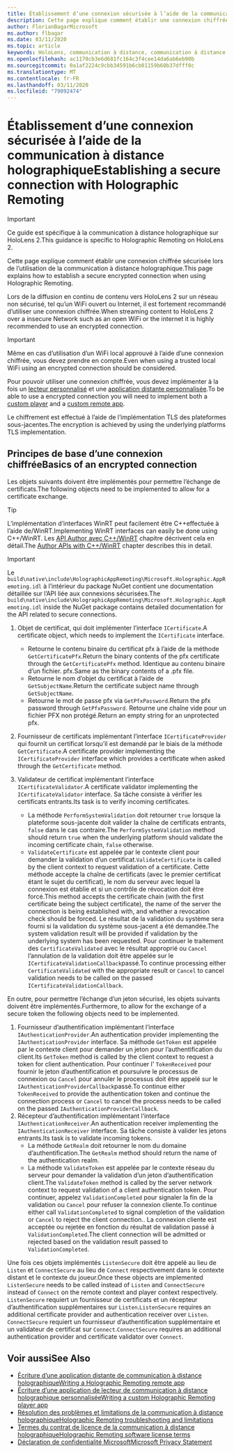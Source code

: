 ```yaml
---
title: Établissement d’une connexion sécurisée à l’aide de la communication à distance holographique
description: Cette page explique comment établir une connexion chiffrée sécurisée lors de l’utilisation de la communication à distance holographique.
author: FlorianBagarMicrosoft
ms.author: flbagar
ms.date: 03/11/2020
ms.topic: article
keywords: HoloLens, communication à distance, communication à distance holographique
ms.openlocfilehash: ac1170cb3e6d681fc164c3f4cee14da6ab6eb90b
ms.sourcegitcommit: 0a1af2224c9cbb34591b6cb01159b60b37dfff0c
ms.translationtype: MT
ms.contentlocale: fr-FR
ms.lasthandoff: 03/11/2020
ms.locfileid: "79092474"
---
```

# <a name="establishing-a-secure-connection-with-holographic-remoting"></a><span data-ttu-id="9bc79-104">Établissement d’une connexion sécurisée à l’aide de la communication à distance holographique</span><span class="sxs-lookup"><span data-stu-id="9bc79-104">Establishing a secure connection with Holographic Remoting</span></span>

>[!IMPORTANT]
><span data-ttu-id="9bc79-105">Ce guide est spécifique à la communication à distance holographique sur HoloLens 2.</span><span class="sxs-lookup"><span data-stu-id="9bc79-105">This guidance is specific to Holographic Remoting on HoloLens 2.</span></span>

<span data-ttu-id="9bc79-106">Cette page explique comment établir une connexion chiffrée sécurisée lors de l’utilisation de la communication à distance holographique.</span><span class="sxs-lookup"><span data-stu-id="9bc79-106">This page explains how to establish a secure encrypted connection when using Holographic Remoting.</span></span>

<span data-ttu-id="9bc79-107">Lors de la diffusion en continu de contenu vers HoloLens 2 sur un réseau non sécurisé, tel qu’un WiFi ouvert ou Internet, il est fortement recommandé d’utiliser une connexion chiffrée.</span><span class="sxs-lookup"><span data-stu-id="9bc79-107">When streaming content to HoloLens 2 over a insecure Network such as an open WiFi or the internet it is highly recommended to use an encrypted connection.</span></span>

>[!IMPORTANT]
><span data-ttu-id="9bc79-108">Même en cas d’utilisation d’un WiFi local approuvé à l’aide d’une connexion chiffrée, vous devez prendre en compte.</span><span class="sxs-lookup"><span data-stu-id="9bc79-108">Even when using a trusted local WiFi using an encrypted connection should be considered.</span></span>

<span data-ttu-id="9bc79-109">Pour pouvoir utiliser une connexion chiffrée, vous devez implémenter à la fois un [lecteur personnalisé](holographic-remoting-create-player.md) et une [application distante personnalisée](holographic-remoting-create-host.md).</span><span class="sxs-lookup"><span data-stu-id="9bc79-109">To be able to use a encrypted connection you will need to implement both a [custom player](holographic-remoting-create-player.md) and a [custom remote app](holographic-remoting-create-host.md).</span></span>

<span data-ttu-id="9bc79-110">Le chiffrement est effectué à l’aide de l’implémentation TLS des plateformes sous-jacentes.</span><span class="sxs-lookup"><span data-stu-id="9bc79-110">The encryption is achieved by using the underlying platforms TLS implementation.</span></span>

## <a name="basics-of-an-encrypted-connection"></a><span data-ttu-id="9bc79-111">Principes de base d’une connexion chiffrée</span><span class="sxs-lookup"><span data-stu-id="9bc79-111">Basics of an encrypted connection</span></span>

<span data-ttu-id="9bc79-112">Les objets suivants doivent être implémentés pour permettre l’échange de certificats.</span><span class="sxs-lookup"><span data-stu-id="9bc79-112">The following objects need to be implemented to allow for a certificate exchange.</span></span>

>[!TIP]
><span data-ttu-id="9bc79-113">L’implémentation d’interfaces WinRT peut facilement être C++effectuée à l’aide de/WinRT.</span><span class="sxs-lookup"><span data-stu-id="9bc79-113">Implementing WinRT interfaces can easily be done using C++/WinRT.</span></span> <span data-ttu-id="9bc79-114">Les [API Author avec C++/WinRT](https://docs.microsoft.com//windows/uwp/cpp-and-winrt-apis/author-apis) chapitre décrivent cela en détail.</span><span class="sxs-lookup"><span data-stu-id="9bc79-114">The [Author APIs with C++/WinRT](https://docs.microsoft.com//windows/uwp/cpp-and-winrt-apis/author-apis) chapter describes this in detail.</span></span>

>[!IMPORTANT]
><span data-ttu-id="9bc79-115">Le ```build\native\include\HolographicAppRemoting\Microsoft.Holographic.AppRemoting.idl``` à l’intérieur du package NuGet contient une documentation détaillée sur l’API liée aux connexions sécurisées.</span><span class="sxs-lookup"><span data-stu-id="9bc79-115">The ```build\native\include\HolographicAppRemoting\Microsoft.Holographic.AppRemoting.idl``` inside the NuGet package contains detailed documentation for the API related to secure connections.</span></span>

1) <span data-ttu-id="9bc79-116">Objet de certificat, qui doit implémenter l’interface ```ICertificate```.</span><span class="sxs-lookup"><span data-stu-id="9bc79-116">A certificate object, which needs to implement the ```ICertificate``` interface.</span></span>

    * <span data-ttu-id="9bc79-117">Retourne le contenu binaire du certificat pfx à l’aide de la méthode ```GetCertificatePfx```.</span><span class="sxs-lookup"><span data-stu-id="9bc79-117">Return the binary contents of the pfx certificate through the ```GetCertificatePfx``` method.</span></span> <span data-ttu-id="9bc79-118">Identique au contenu binaire d’un fichier. pfx.</span><span class="sxs-lookup"><span data-stu-id="9bc79-118">Same as the binary contents of a .pfx file.</span></span>
    * <span data-ttu-id="9bc79-119">Retourne le nom d’objet du certificat à l’aide de ```GetSubjectName```.</span><span class="sxs-lookup"><span data-stu-id="9bc79-119">Return the certificate subject name through ```GetSubjectName```.</span></span>
    * <span data-ttu-id="9bc79-120">Retourne le mot de passe pfx via ```GetPfxPassword```.</span><span class="sxs-lookup"><span data-stu-id="9bc79-120">Return the pfx password through ```GetPfxPassword```.</span></span> <span data-ttu-id="9bc79-121">Retourne une chaîne vide pour un fichier PFX non protégé.</span><span class="sxs-lookup"><span data-stu-id="9bc79-121">Return an empty string for an unprotected pfx.</span></span>

2) <span data-ttu-id="9bc79-122">Fournisseur de certificats implémentant l’interface ```ICertificateProvider``` qui fournit un certificat lorsqu’il est demandé par le biais de la méthode ```GetCertificate```.</span><span class="sxs-lookup"><span data-stu-id="9bc79-122">A certificate provider implementing the ```ICertificateProvider``` interface which provides a certificate when asked through the ```GetCertificate``` method.</span></span>

3) <span data-ttu-id="9bc79-123">Validateur de certificat implémentant l’interface ```ICertificateValidator```.</span><span class="sxs-lookup"><span data-stu-id="9bc79-123">A certificate validator implementing the ```ICertificateValidator``` interface.</span></span> <span data-ttu-id="9bc79-124">Sa tâche consiste à vérifier les certificats entrants.</span><span class="sxs-lookup"><span data-stu-id="9bc79-124">Its task is to verify incoming certificates.</span></span>
    * <span data-ttu-id="9bc79-125">La méthode ```PerformSystemValidation``` doit retourner ```true``` lorsque la plateforme sous-jacente doit valider la chaîne de certificats entrants, ```false``` dans le cas contraire.</span><span class="sxs-lookup"><span data-stu-id="9bc79-125">The ```PerformSystemValidation``` method should return ```true``` when the underlying platform should validate the incoming certificate chain, ```false``` otherwise.</span></span>
    * <span data-ttu-id="9bc79-126">```ValidateCertificate``` est appelée par le contexte client pour demander la validation d’un certificat.</span><span class="sxs-lookup"><span data-stu-id="9bc79-126">```ValidateCertificate``` is called by the client context to request validation of a certificate.</span></span> <span data-ttu-id="9bc79-127">Cette méthode accepte la chaîne de certificats (avec le premier certificat étant le sujet du certificat), le nom du serveur avec lequel la connexion est établie et si un contrôle de révocation doit être forcé.</span><span class="sxs-lookup"><span data-stu-id="9bc79-127">This method accepts the certificate chain (with the first certificate being the subject certificate), the name of the server the connection is being established with, and whether a revocation check should be forced.</span></span> <span data-ttu-id="9bc79-128">Le résultat de la validation du système sera fourni si la validation du système sous-jacent a été demandée.</span><span class="sxs-lookup"><span data-stu-id="9bc79-128">The system validation result will be provided if validation by the underlying system has been requested.</span></span> <span data-ttu-id="9bc79-129">Pour continuer le traitement des ```CertificateValidated``` avec le résultat approprié ou ```Cancel``` l’annulation de la validation doit être appelée sur le ```ICertificateValidationCallback```passé.</span><span class="sxs-lookup"><span data-stu-id="9bc79-129">To continue processing either ```CertificateValidated``` with the appropriate result or ```Cancel``` to cancel validation needs to be called on the passed ```ICertificateValidationCallback```.</span></span>

<span data-ttu-id="9bc79-130">En outre, pour permettre l’échange d’un jeton sécurisé, les objets suivants doivent être implémentés.</span><span class="sxs-lookup"><span data-stu-id="9bc79-130">Furthermore, to allow for the exchange of a secure token the following objects need to be implemented.</span></span>

1) <span data-ttu-id="9bc79-131">Fournisseur d’authentification implémentant l’interface ```IAuthenticationProvider```.</span><span class="sxs-lookup"><span data-stu-id="9bc79-131">An authentication provider implementing the ```IAuthenticationProvider``` interface.</span></span> <span data-ttu-id="9bc79-132">Sa méthode ```GetToken``` est appelée par le contexte client pour demander un jeton pour l’authentification du client.</span><span class="sxs-lookup"><span data-stu-id="9bc79-132">Its ```GetToken``` method is called by the client context to request a token for client authentication.</span></span> <span data-ttu-id="9bc79-133">Pour continuer l' ```TokenReceived``` pour fournir le jeton d’authentification et poursuivre le processus de connexion ou ```Cancel``` pour annuler le processus doit être appelé sur le ```IAuthenticationProviderCallback```passé.</span><span class="sxs-lookup"><span data-stu-id="9bc79-133">To continue either ```TokenReceived``` to provide the authentication token and continue the connection process or ```Cancel``` to cancel the process needs to be called on the passed ```IAuthenticationProviderCallback```.</span></span>
2) <span data-ttu-id="9bc79-134">Récepteur d’authentification implémentant l’interface ```IAuthenticationReceiver```.</span><span class="sxs-lookup"><span data-stu-id="9bc79-134">An authentication receiver implementing the ```IAuthenticationReceiver``` interface.</span></span> <span data-ttu-id="9bc79-135">Sa tâche consiste à valider les jetons entrants.</span><span class="sxs-lookup"><span data-stu-id="9bc79-135">Its task is to validate incoming tokens.</span></span>
    * <span data-ttu-id="9bc79-136">La méthode ```GetRealm``` doit retourner le nom du domaine d’authentification.</span><span class="sxs-lookup"><span data-stu-id="9bc79-136">The ```GetRealm``` method should return the name of the authentication realm.</span></span>
    * <span data-ttu-id="9bc79-137">La méthode ```ValidateToken``` est appelée par le contexte réseau du serveur pour demander la validation d’un jeton d’authentification client.</span><span class="sxs-lookup"><span data-stu-id="9bc79-137">The ```ValidateToken``` method is called by the server network context to request validation of a client authentication token.</span></span> <span data-ttu-id="9bc79-138">Pour continuer, appelez ```ValidationCompleted``` pour signaler la fin de la validation ou ```Cancel``` pour refuser la connexion cliente.</span><span class="sxs-lookup"><span data-stu-id="9bc79-138">To continue either call ```ValidationCompleted``` to signal completion of the validation or ```Cancel``` to reject the client connection..</span></span> <span data-ttu-id="9bc79-139">La connexion cliente est acceptée ou rejetée en fonction du résultat de validation passé à ```ValidationCompleted```.</span><span class="sxs-lookup"><span data-stu-id="9bc79-139">The client connection will be admitted or rejected based on the validation result passed to ```ValidationCompleted```.</span></span> 

<span data-ttu-id="9bc79-140">Une fois ces objets implémentés ```ListenSecure``` doit être appelé au lieu de ```Listen``` et ```ConnectSecure``` au lieu de ```Connect``` respectivement dans le contexte distant et le contexte du joueur.</span><span class="sxs-lookup"><span data-stu-id="9bc79-140">Once these objects are implemented ```ListenSecure``` needs to be called instead of ```Listen``` and ```ConnectSecure``` instead of ```Connect``` on the remote context and player context respectively.</span></span> <span data-ttu-id="9bc79-141">```ListenSecure``` requiert un fournisseur de certificats et un récepteur d’authentification supplémentaires sur ```Listen```.</span><span class="sxs-lookup"><span data-stu-id="9bc79-141">```ListenSecure``` requires an additional certificate provider and authentication receiver over ```Listen```.</span></span> <span data-ttu-id="9bc79-142">```ConnectSecure``` requiert un fournisseur d’authentification supplémentaire et un validateur de certificat sur ```Connect```.</span><span class="sxs-lookup"><span data-stu-id="9bc79-142">```ConnectSecure``` requires an additional authentication provider and certificate validator over ```Connect```.</span></span>

## <a name="see-also"></a><span data-ttu-id="9bc79-143">Voir aussi</span><span class="sxs-lookup"><span data-stu-id="9bc79-143">See Also</span></span>
* [<span data-ttu-id="9bc79-144">Écriture d’une application distante de communication à distance holographique</span><span class="sxs-lookup"><span data-stu-id="9bc79-144">Writing a Holographic Remoting remote app</span></span>](holographic-remoting-create-host.md)
* [<span data-ttu-id="9bc79-145">Écriture d’une application de lecteur de communication à distance holographique personnalisée</span><span class="sxs-lookup"><span data-stu-id="9bc79-145">Writing a custom Holographic Remoting player app</span></span>](holographic-remoting-create-player.md)
* [<span data-ttu-id="9bc79-146">Résolution des problèmes et limitations de la communication à distance holographique</span><span class="sxs-lookup"><span data-stu-id="9bc79-146">Holographic Remoting troubleshooting and limitations</span></span>](holographic-remoting-troubleshooting.md)
* [<span data-ttu-id="9bc79-147">Termes du contrat de licence de la communication à distance holographique</span><span class="sxs-lookup"><span data-stu-id="9bc79-147">Holographic Remoting software license terms</span></span>](https://docs.microsoft.com//legal/mixed-reality/microsoft-holographic-remoting-software-license-terms)
* [<span data-ttu-id="9bc79-148">Déclaration de confidentialité Microsoft</span><span class="sxs-lookup"><span data-stu-id="9bc79-148">Microsoft Privacy Statement</span></span>](https://go.microsoft.com/fwlink/?LinkId=521839)
